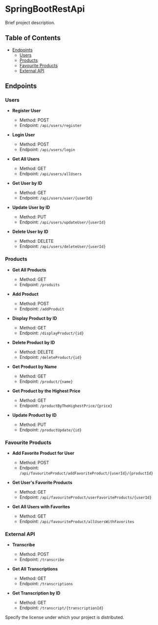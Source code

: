 # SpringBootRestApi

Brief project description.

## Table of Contents

- [Endpoints](#endpoints)
  - [Users](#users)
  - [Products](#products)
  - [Favourite Products](#favourite-products)
  - [External API](#external-api)


## Endpoints

### Users

- **Register User**
  - Method: POST
  - Endpoint: `/api/users/register`

- **Login User**
  - Method: POST
  - Endpoint: `/api/users/login`

- **Get All Users**
  - Method: GET
  - Endpoint: `/api/users/allUsers`

- **Get User by ID**
  - Method: GET
  - Endpoint: `/api/users/user/{userId}`

- **Update User by ID**
  - Method: PUT
  - Endpoint: `/api/users/updateUser/{userId}`

- **Delete User by ID**
  - Method: DELETE
  - Endpoint: `/api/users/deleteUser/{userId}`

### Products

- **Get All Products**
  - Method: GET
  - Endpoint: `/produits`

- **Add Product**
  - Method: POST
  - Endpoint: `/addProduit`

- **Display Product by ID**
  - Method: GET
  - Endpoint: `/displayProduct/{id}`

- **Delete Product by ID**
  - Method: DELETE
  - Endpoint: `/deleteProduct/{id}`

- **Get Product by Name**
  - Method: GET
  - Endpoint: `/product/{name}`

- **Get Product by the Highest Price**
  - Method: GET
  - Endpoint: `/productByTheHighestPrice/{price}`

- **Update Product by ID**
  - Method: PUT
  - Endpoint: `/productUpdate/{id}`

### Favourite Products

- **Add Favorite Product for User**
  - Method: POST
  - Endpoint: `/api/favouriteProduct/addFavoriteProduct/{userId}/{productId}`

- **Get User's Favorite Products**
  - Method: GET
  - Endpoint: `/api/favouriteProduct/userFavoriteProducts/{userId}`

- **Get All Users with Favorites**
  - Method: GET
  - Endpoint: `/api/favouriteProduct/allUsersWithFavorites`

### External API

- **Transcribe**
  - Method: POST
  - Endpoint: `/transcribe`

- **Get All Transcriptions**
  - Method: GET
  - Endpoint: `/transcriptions`

- **Get Transcription by ID**
  - Method: GET
  - Endpoint: `/transcript/{transcriptionId}`



Specify the license under which your project is distributed.

